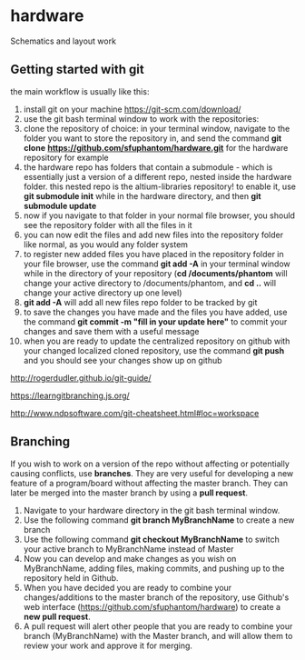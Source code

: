 # hardware
Schematics and layout work 


## Getting started with git
the main workflow is usually like this:

1. install git on your machine https://git-scm.com/download/
2. use the git bash terminal window to work with the repositories:
3. clone the repository of choice: in your terminal window, navigate to the folder you want to store the repository in, and send the command **git clone** **https://github.com/sfuphantom/hardware.git** for the hardware repository for example
4. the hardware repo has folders that contain a submodule - which is essentially just a version of a different repo, nested inside the hardware folder. this nested repo is the altium-libraries repository! to enable it, use **git submodule init** while in the hardware directory, and then **git submodule update**
5. now if you navigate to that folder in your normal file browser, you should see the repository folder with all the files in it
6. you can now edit the files and add new files into the repository folder like normal, as you would any folder system
7. to register new added files you have placed in the repository folder in your file browser, use the command **git add -A** in your terminal window while in the directory of your repository (**cd /documents/phantom** will change your active directory to /documents/phantom, and **cd ..** will change your active directory up one level)
8. **git add -A** will add all new files repo folder to be tracked by git
9. to save the changes you have made and the files you have added, use the command **git commit -m "fill in your update here"** to commit your changes and save them with a useful message
10. when you are ready to update the centralized repository on github with your changed localized cloned repository, use the command **git push** and you should see your changes show up on github

http://rogerdudler.github.io/git-guide/

https://learngitbranching.js.org/

http://www.ndpsoftware.com/git-cheatsheet.html#loc=workspace

## Branching

If you wish to work on a version of the repo without affecting or potentially causing conflicts, use **branches**. They are very useful for developing a new feature of a program/board without affecting the master branch. They can later be merged into the master branch by using a **pull request**. 
1. Navigate to your hardware directory in the git bash terminal window.
2. Use the following command **git branch MyBranchName** to create a new branch
3. Use the following command **git checkout MyBranchName** to switch your active branch to MyBranchName instead of Master
4. Now you can develop and make changes as you wish on MyBranchName, adding files, making commits, and pushing up to the repository held in Github. 
5. When you have decided you are ready to combine your changes/additions to the master branch of the repository, use Github's web interface (https://github.com/sfuphantom/hardware) to create a **new pull request**.
6. A pull request will alert other people that you are ready to combine your branch (MyBranchName) with the Master branch, and will allow them to review your work and approve it for merging. 
